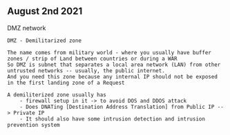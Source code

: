 ## August 2nd 2021

DMZ network 

    DMZ - Demilitarized zone

    The name comes from military world - where you usually have buffer zones / strip of Land between countries or during a WAR
    So DMZ is subnet that separates a local area network (LAN) from other untrusted networks -- usually, the public internet.
    And you need this zone because any internal IP should not be exposed in the first landing zone of a Request
    
    A demiliterized zone usually has  
        - firewall setup in it -> to avoid DOS and DDOS attack
        - Does DNATing [Destination Address Translation] from Public IP --> Private IP
        - It should also have some intrusion detection and intrusion prevention system

    